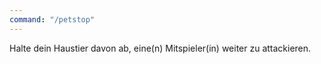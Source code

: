 ```yaml
---
command: "/petstop"
---
```

Halte dein Haustier davon ab, eine(n) Mitspieler(in) weiter zu attackieren.
